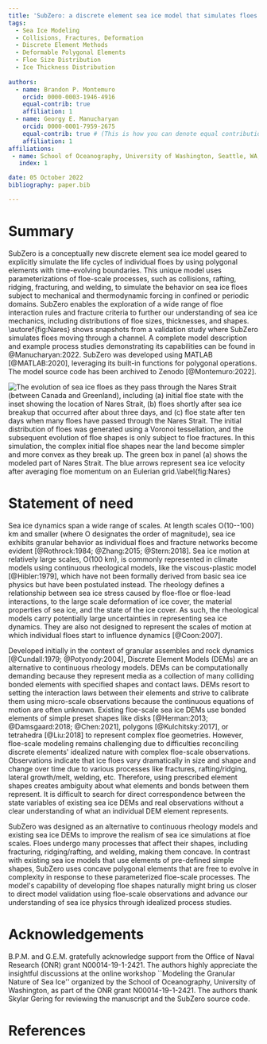 ```yaml
---
title: 'SubZero: a discrete element sea ice model that simulates floes as evolving concave polygons'
tags:
  - Sea Ice Modeling
  - Collisions, Fractures, Deformation
  - Discrete Element Methods
  - Deformable Polygonal Elements 
  - Floe Size Distribution
  - Ice Thickness Distribution
  
authors:
  - name: Brandon P. Montemuro
    orcid: 0000-0003-1946-4916
    equal-contrib: true
    affiliation: 1
  - name: Georgy E. Manucharyan
    orcid: 0000-0001-7959-2675
    equal-contrib: true # (This is how you can denote equal contributions between multiple authors)
    affiliation: 1
affiliations:
 - name: School of Oceanography, University of Washington, Seattle, WA, USA
   index: 1

date: 05 October 2022
bibliography: paper.bib

---
```


# Summary

SubZero is a conceptually new discrete element sea ice model geared to explicitly simulate the life cycles of individual floes by using polygonal elements with time-evolving boundaries. This unique model uses parameterizations of floe-scale processes, such as collisions, rafting, ridging, fracturing, and welding, to simulate the behavior on sea ice floes subject to mechanical and thermodynamic forcing in confined or periodic domains. SubZero enables the exploration of a wide range of floe interaction rules and fracture criteria to further our understanding of sea ice mechanics, including distributions of floe sizes, thicknesses, and shapes. \autoref{fig:Nares} shows snapshots from a validation study where SubZero simulates floes moving through a channel. A complete model description and example process studies demonstrating its capabilities can be found in @Manucharyan:2022. SubZero was developed using MATLAB [@MATLAB:2020], leveraging its built-in functions for polygonal operations. The model source code has been archived to Zenodo [@Montemuro:2022]. 

![The evolution of sea ice floes as they pass through the Nares Strait (between Canada and Greenland), including (a) initial floe state with the inset showing the location of Nares Strait, (b) floes shortly after sea ice breakup that occurred after about three days, and (c) floe state after ten days when many floes have passed through the Nares Strait. The initial distribution of floes was generated using a Voronoi tessellation, and the subsequent evolution of floe shapes is only subject to floe fractures. In this simulation, the complex initial floe shapes near the land become simpler and more convex as they break up. The green box in panel (a) shows the modeled part of Nares Strait. The blue arrows represent sea ice velocity after averaging floe momentum on an Eulerian grid.\label{fig:Nares}](Nares_Floes.png)



# Statement of need

Sea ice dynamics span a wide range of scales. At length scales O(10--100) km and smaller (where O designates the order of magnitude), sea ice exhibits granular behavior as individual floes and fracture networks become evident [@Rothrock:1984; @Zhang:2015; @Stern:2018]. Sea ice motion at relatively large scales, O(100 km), is commonly represented in climate models using continuous rheological models, like the viscous-plastic model [@Hibler:1979], which have not been formally derived from basic sea ice physics but have been postulated instead. The rheology defines a relationship between sea ice stress caused by floe-floe or floe-lead interactions, to the large scale deformation of ice cover, the material properties of sea ice, and the state of the ice cover. As such, the rheological models carry potentially large uncertainties in representing sea ice dynamics. They are also not designed to represent the scales of motion at which individual floes start to influence dynamics [@Coon:2007]. 

Developed initially in the context of granular assembles and rock dynamics [@Cundall:1979; @Potyondy:2004], Discrete Element Models (DEMs) are an alternative to continuous rheology models. DEMs can be computationally demanding because they represent media as a collection of many colliding bonded elements with specified shapes and contact laws. DEMs resort to setting the interaction laws between their elements and strive to calibrate them using micro-scale observations because the continuous equations of motion are often unknown. Existing floe-scale sea ice DEMs use bonded elements of simple preset shapes like disks [@Herman:2013; @Damsgaard:2018; @Chen:2021], polygons [@Kulchitsky:2017], or tetrahedra [@Liu:2018] to represent complex floe geometries. However, floe-scale modeling remains challenging due to difficulties reconciling discrete elements' idealized nature with complex floe-scale observations. Observations indicate that ice floes vary dramatically in size and shape and change over time due to various processes like fractures, rafting/ridging, lateral growth/melt, welding, etc. Therefore, using prescribed element shapes creates ambiguity about what elements and bonds between them represent. It is difficult to search for direct correspondence between the state variables of existing sea ice DEMs and real observations without a clear understanding of what an individual DEM element represents. 

SubZero was designed as an alternative to continuous rheology models and existing sea ice DEMs to improve the realism of sea ice simulations at floe scales. Floes undergo many processes that affect their shapes, including fracturing, ridging/rafting, and welding, making them concave. In contrast with existing sea ice models that use elements of pre-defined simple shapes, SubZero uses concave polygonal elements that are free to evolve in complexity in response to these parameterized floe-scale processes. The model's capability of developing floe shapes naturally might bring us closer to direct model validation using floe-scale observations and advance our understanding of sea ice physics through idealized process studies. 




# Acknowledgements

B.P.M. and G.E.M. gratefully acknowledge support from the Office of Naval Research (ONR) grant N00014-19-1-2421. The authors highly appreciate the insightful discussions at the online workshop ``Modeling the Granular Nature of Sea Ice'' organized by the School of Oceanography, University of Washington, as part of the ONR grant N00014-19-1-2421. The authors thank Skylar Gering for reviewing the manuscript and the SubZero source code.

# References
